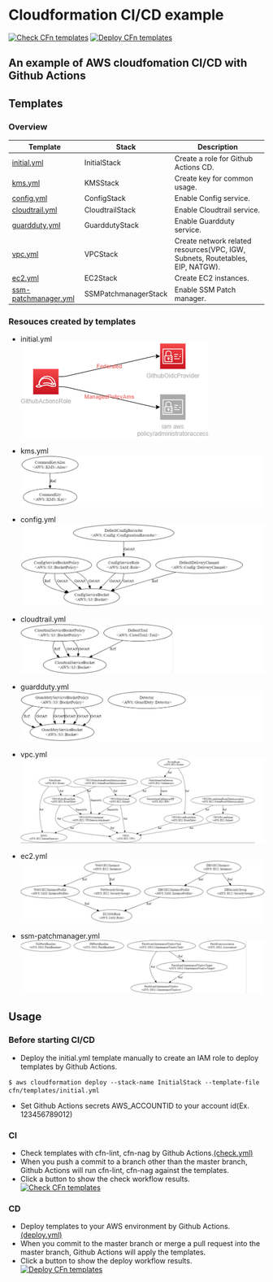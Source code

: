 Cloudformation CI/CD example
============================

[![Check CFn templates](https://github.com/codequokka/cloudformation-cicd-example/actions/workflows/check.yml/badge.svg)](https://github.com/codequokka/cloudformation-cicd-example/actions/workflows/check.yml)
[![Deploy CFn templates](https://github.com/codequokka/cloudformation-cicd-example/actions/workflows/deploy.yml/badge.svg)](https://github.com/codequokka/cloudformation-cicd-example/actions/workflows/deploy.yml)

## An example of AWS cloudfomation CI/CD with Github Actions

Templates
---------
### Overview
|Template|Stack|Description|
|--------|-----|-----------|
|[initial.yml](cfn/templates/initial.yml)|InitialStack|Create a role for Github Actions CD.|
|[kms.yml](cfn/templates/kms.yml)|KMSStack|Create key for common usage.|
|[config.yml](cfn/templates/config.yml)|ConfigStack|Enable Config service.|
|[cloudtrail.yml](cfn/templates/cloudtrail.yml)|CloudtrailStack|Enable Cloudtrail service.|
|[guardduty.yml](cfn/templates/guardduty.yml)|GuarddutyStack|Enable Guardduty service.|
|[vpc.yml](cfn/templates/vpc.yml)|VPCStack|Create network related resources(VPC, IGW, Subnets, Routetables, EIP, NATGW).|
|[ec2.yml](cfn/templates/ec2.yml)|EC2Stack|Create EC2 instances.|
|[ssm-patchmanager.yml](cfn/templates/ssm-patchmanager.yml)|SSMPatchmanagerStack|Enable SSM Patch manager.|


### Resouces created by templates
- initial.yml  
![initial.yml](./docs/imgs/drawio/initial.png)

- kms.yml
![](./docs/imgs/kms.jpg?raw=true "KMS")

- config.yml
![](./docs/imgs/config.jpg?raw=true "Config")

- cloudtrail.yml
![](./docs/imgs/cloudtrail.jpg?raw=true "Cloudtrail")

- guardduty.yml
![](./docs/imgs/guardduty.jpg?raw=true "Guardduty")

- vpc.yml
![](./docs/imgs/vpc.jpg?raw=true "VPC")

- ec2.yml
![](./docs/imgs/ec2.jpg?raw=true "EC2")

- ssm-patchmanager.yml
![](./docs/imgs/ssm-patchmanager.jpg?raw=true "SSM Patch Manager")

Usage
-----
### Before starting CI/CD
- Deploy the initial.yml template manually to create an IAM role to deploy templates by Github Actions.
```
$ aws cloudformation deploy --stack-name InitialStack --template-file cfn/templates/initial.yml 
```
- Set Github Actions secrets AWS_ACCOUNTID to your account id(Ex. 123456789012)

### CI
- Check templates with cfn-lint, cfn-nag by Github Actions.[(check.yml)](.github/workflows/check.yml)
- When you push a commit to a branch other than the master branch, Github Actions will run cfn-lint, cfn-nag against the templates.
- Click a button to show the check workflow results.
[![Check CFn templates](https://github.com/codequokka/cloudformation-cicd-example/actions/workflows/check.yml/badge.svg)](https://github.com/codequokka/cloudformation-cicd-example/actions/workflows/check.yml)

### CD
- Deploy templates to your AWS environment by Github Actions.[(deploy.yml)](.github/workflows/deploy.yml)
- When you commit to the master branch or merge a pull request into the master branch, Github Actions will apply the templates.
- Click a button to show the deploy workflow results.
[![Deploy CFn templates](https://github.com/codequokka/cloudformation-cicd-example/actions/workflows/deploy.yml/badge.svg)](https://github.com/codequokka/cloudformation-cicd-example/actions/workflows/deploy.yml)